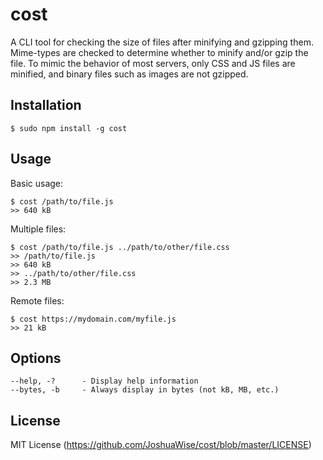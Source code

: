 # cost
A CLI tool for checking the size of files after minifying and gzipping them. Mime-types are checked to determine whether to minify and/or gzip the file. To mimic the behavior of most servers, only CSS and JS files are minified, and binary files such as images are not gzipped.

## Installation
```
$ sudo npm install -g cost
```

## Usage
Basic usage:
```
$ cost /path/to/file.js
>> 640 kB
```

Multiple files:
```
$ cost /path/to/file.js ../path/to/other/file.css
>> /path/to/file.js
>> 640 kB
>> ../path/to/other/file.css
>> 2.3 MB
```

Remote files:
```
$ cost https://mydomain.com/myfile.js
>> 21 kB
```

## Options
```
--help, -?		- Display help information
--bytes, -b		- Always display in bytes (not kB, MB, etc.)
```

## License
MIT License (https://github.com/JoshuaWise/cost/blob/master/LICENSE)